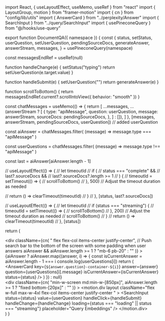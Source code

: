 import React, { useLayoutEffect, useMemo, useRef } from "react"
import { LayoutGroup, motion } from "framer-motion"
import { cn } from "config/lib/utils"
import { AnswerCard } from "../perplexity/Answer"
import { SearchInput } from "../query/SearchInput"
import { usePineconeQuery } from "@/hooks/use-query"

export function DocumentQA({ namespace }) {
  const {
    status,
    setStatus,
    userQuestion,
    setUserQuestion,
    pendingSourceDocs,
    generateAnswer,
    answerStream,
    messages,
  } = usePineconeQuery(namespace)

  const messagesEndRef = useRef<HTMLDivElement>(null)

  function handleChange(e) {
    setStatus("typing")
    return setUserQuestion(e.target.value)
  }

  function handleSubmit(e) {
    setUserQuestion("")
    return generateAnswer(e)
  }

  function scrollToBottom() {
    return messagesEndRef.current?.scrollIntoView({ behavior: "smooth" })
  }

  const chatMessages = useMemo(() => {
    return [
      ...messages,
      ...(answerStream
        ? [
            {
              type: "apiMessage",
              question: userQuestion,
              message: answerStream,
              sourceDocs: pendingSourceDocs,
            },
          ]
        : []),
    ]
  }, [messages, answerStream, pendingSourceDocs, userQuestion]) // added userQuestion

  const aiAnswer = chatMessages.filter(
    (message) => message.type === "apiMessage"
  )

  const userQuestions = chatMessages.filter(
    (message) => message.type !== "apiMessage"
  )

  const last = aiAnswer[aiAnswer.length - 1]

  // useLayoutEffect(() => {
  //   let timeoutId
  //   if (
  //     status === "complete" &&
  //     last?.sourceDocs &&
  //     last?.sourceDocs?.length >= 1
  //   ) {
  //     timeoutId = setTimeout(() => {
  //       scrollToBottom()
  //     }, 500) // Adjust the timeout duration as needed

  //     return () => clearTimeout(timeoutId)
  //   }
  // }, [status, last?.sourceDocs])

  // useLayoutEffect(() => {
  //   let timeoutId
  //   if (status === "streaming") {
  //     timeoutId = setTimeout(() => {
  //       scrollToBottom()
  //     }, 200) // Adjust the timeout duration as needed
  //     scrollToBottom()
  //   }
  //   return () => clearTimeout(timeoutId)
  // }, [status])

  return (
    <section className=" container mx-1 pb-8 md:pb-10">
      <div
        className={cn(
          " flex flex-col items-center justify-center",
          // Push search bar to the bottom of the screen with some padding when user answers
          aiAnswer && aiAnswer.length >= 1 ? "mb-6 pb-20" : ""
        )}
      >
        <div className=" w-full max-w-4xl">
          <LayoutGroup>
            {aiAnswer
              ? aiAnswer.map((answer, i) => {
                  const isCurrentAnswer = aiAnswer.length - 1 === i
                  console.log(userQuestions[i])
                  return (
                    <AnswerCard
                      key={`${answer.question}-container-${i}`}
                      answer={answer}
                      question={userQuestions[i].message}
                      isCurrentAnswer={isCurrentAnswer}
                      status={status}
                    />
                  )
                })
              : null}
          </LayoutGroup>
        </div>
        <div
          className={cn(
            "min-w-screen md:min-w-[850px]",
            aiAnswer.length >= 1 ? "fixed bottom-[20px]" : ""
          )}
        >
          <motion.div
            layout
            className="flex w-full max-w-4xl flex-col items-center justify-center "
          >
            <SearchInput
              status={status}
              value={userQuestion}
              handleClick={handleSubmit}
              handleChange={handleChange}
              loading={status === "loading" || status === "streaming"}
              placeholder="Query Embeddings"
            />
          </motion.div>
        </div>
      </div>
      <div ref={messagesEndRef} />
    </section>
  )
}
